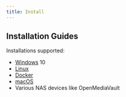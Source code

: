 ```yaml
---
title: Install
---
```


## Installation Guides

Installations supported:

* [Windows](https://wiki.kavitareader.com/install/windows-install) 10
* [Linux](https://wiki.kavitareader.com/install/linux-install)
* [Docker](https://wiki.kavitareader.com/install/docker-install)
* [macOS](https://wiki.kavitareader.com/install/macos)
* Various NAS devices like OpenMediaVault